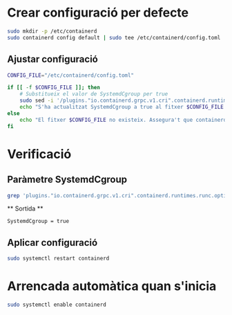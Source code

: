 # Crear configuració per defecte
```bash
sudo mkdir -p /etc/containerd
sudo containerd config default | sudo tee /etc/containerd/config.toml
```

## Ajustar configuració 
```bash
CONFIG_FILE="/etc/containerd/config.toml"

if [[ -f $CONFIG_FILE ]]; then
    # Substitueix el valor de SystemdCgroup per true
    sudo sed -i '/plugins."io.containerd.grpc.v1.cri".containerd.runtimes.runc.options/,/}/ s/SystemdCgroup = false/SystemdCgroup = true/' $CONFIG_FILE
    echo "S'ha actualitzat SystemdCgroup a true al fitxer $CONFIG_FILE."
else
    echo "El fitxer $CONFIG_FILE no existeix. Assegura't que containerd està configurat."
fi
```
# Verificació

## Paràmetre SystemdCgroup
```bash
grep 'plugins."io.containerd.grpc.v1.cri".containerd.runtimes.runc.options' /etc/containerd/config.toml -A 12 | grep SystemdCgroup
``` 
** Sortida **
```
SystemdCgroup = true
```
## Aplicar configuració 
```bash
sudo systemctl restart containerd
```
# Arrencada automàtica quan s'inicia
```bash
sudo systemctl enable containerd
```



